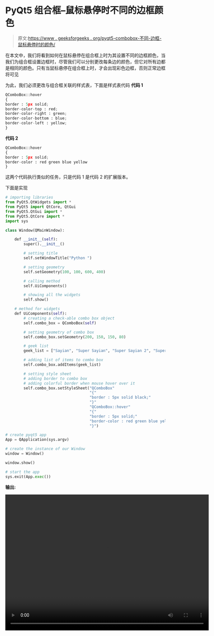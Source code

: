 # PyQt5 组合框–鼠标悬停时不同的边框颜色

> 原文:[https://www . geeksforgeeks . org/pyqt5-combobox-不同-边框-鼠标悬停时的颜色/](https://www.geeksforgeeks.org/pyqt5-combobox-different-border-color-when-mouse-hover/)

在本文中，我们将看到如何在鼠标悬停在组合框上时为其设置不同的边框颜色，当我们为组合框设置边框时，尽管我们可以分别更改每条边的颜色，但它对所有边都是相同的颜色。只有当鼠标悬停在组合框上时，才会出现彩色边框，否则正常边框将可见

为此，我们必须更改与组合框关联的样式表，下面是样式表代码
**代码 1**

```py
QComboBox::hover
{
border : 5px solid;
border-color-top : red;
border-color-right : green;
border-color-bottom : blue;
border-color-left : yellow;
}

```

**代码 2**

```py
QComboBox::hover
{
border : 5px solid;
border-color : red green blue yellow
}

```

这两个代码执行类似的任务，只是代码 1 是代码 2 的扩展版本。

下面是实现

```py
# importing libraries
from PyQt5.QtWidgets import * 
from PyQt5 import QtCore, QtGui
from PyQt5.QtGui import * 
from PyQt5.QtCore import * 
import sys

class Window(QMainWindow):

    def __init__(self):
        super().__init__()

        # setting title
        self.setWindowTitle("Python ")

        # setting geometry
        self.setGeometry(100, 100, 600, 400)

        # calling method
        self.UiComponents()

        # showing all the widgets
        self.show()

    # method for widgets
    def UiComponents(self):
        # creating a check-able combo box object
        self.combo_box = QComboBox(self)

        # setting geometry of combo box
        self.combo_box.setGeometry(200, 150, 150, 80)

        # geek list
        geek_list = ["Sayian", "Super Sayian", "Super Sayian 2", "Super Sayian B"]

        # adding list of items to combo box
        self.combo_box.addItems(geek_list)

        # setting style sheet
        # adding border to combo box
        # adding colorful border when mouse hover over it
        self.combo_box.setStyleSheet("QComboBox"
                                     "{"
                                     "border : 5px solid black;"
                                     "}"
                                     "QComboBox::hover"
                                     "{"
                                     "border : 5px solid;"
                                     "border-color : red green blue yellow;"                                     
                                     "}")

# create pyqt5 app
App = QApplication(sys.argv)

# create the instance of our Window
window = Window()

window.show()

# start the app
sys.exit(App.exec())
```

**输出:**

<video class="wp-video-shortcode" id="video-404006-1" width="640" height="428" preload="metadata" controls=""><source type="video/mp4" src="https://media.geeksforgeeks.org/wp-content/uploads/20200425233026/Python-25-04-2020-23_22_47.mp4?_=1">[https://media.geeksforgeeks.org/wp-content/uploads/20200425233026/Python-25-04-2020-23_22_47.mp4](https://media.geeksforgeeks.org/wp-content/uploads/20200425233026/Python-25-04-2020-23_22_47.mp4)</video>